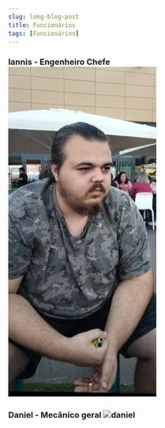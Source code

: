 ```yaml
---
slug: long-blog-post
title: Funcionários
tags: [Funcionários]
---
```


### **Iannis - Engenheiro Chefe** ![Iannis - Engenheiro Chefe](iannis.png)

### **Daniel - Mecânico geral** ![daniel](daniel.png)

